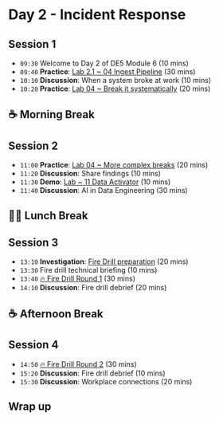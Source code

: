 # Day 2 - Incident Response

## Session 1

- `09:30` Welcome to Day 2 of DE5 Module 6 (10 mins)
- `09:40` **Practice**: [Lab 2.1 ~ 04 Ingest Pipeline](../labs/04-ingest-pipeline.md) (30 mins)
- `10:10` **Discussion**: When a system broke at work (10 mins)
- `10:20` **Practice**: [Lab 04 ~ Break it systematically](../day2/breaking-things.md) (20 mins)

## ☕ Morning Break

## Session 2

- `11:00` **Practice**: [Lab 04 ~ More complex breaks](../day2/complex-breaking.md) (20 mins)
- `11:20` **Discussion**: Share findings (10 mins)
- `11:30` **Demo**: [Lab ~ 11 Data Activator](../labs/11-data-activator.md) (10 mins)
- `11:40` **Discussion**: AI in Data Engineering (30 mins)

## 🥪🥤 Lunch Break

## Session 3

- `13:10` **Investigation**: [Fire Drill preparation](../day2/incident-response-prep.md) (20 mins)
- `13:30` Fire drill technical briefing (10 mins)
- `13:40` [🔥 Fire Drill Round 1](../day2/fire-drill-groups.md) (30 mins)
- `14:10` **Discussion**: Fire drill debrief (20 mins)

## ☕ Afternoon Break

## Session 4

- `14:50` [🔥 Fire Drill Round 2](../day2/fire-drill-groups.md) (30 mins)
- `15:20` **Discussion**: Fire drill debrief (10 mins)
- `15:30` **Discussion**: Workplace connections (20 mins)

## Wrap up

